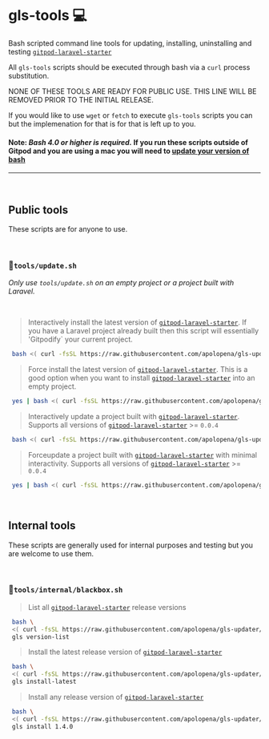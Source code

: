 # gls-tools  💻
Bash scripted command line tools for updating, installing, uninstalling and testing [`gitpod-laravel-starter`](https://github.com/apolopena/gitpod-laravel-starter)

All `gls-tools` scripts should be executed through bash via a `curl` process substitution.

NONE OF THESE TOOLS ARE READY FOR PUBLIC USE. THIS LINE WILL BE REMOVED PRIOR TO THE INITIAL RELEASE.

If you would like to use `wget` or `fetch` to execute `gls-tools` scripts you can but the implemenation for that is for that is left up to you.
#### Note: _Bash 4.0 or higher is required._ If you run these scripts outside of Gitpod and you are using a mac you will need to [update your version of bash](https://clubmate.fi/upgrade-to-bash-4-in-mac-os-x)
<hr>

<br />

## Public tools
These scripts are for anyone to use. 

<br />

### 📜`tools/update.sh`
_Only use `tools/update.sh` on an empty project or a project built with Laravel._

<br />

> Interactively install the latest version of [`gitpod-laravel-starter`](https://github.com/apolopena/gitpod-laravel-starter). If you have a Laravel project already built then this script will essentially 'Gitpodify` your current project.
```bash
 bash <( curl -fsSL https://raw.githubusercontent.com/apolopena/gls-updater/main/tools/install.sh ) 
 ```

 > Force install the latest version of [`gitpod-laravel-starter`](https://github.com/apolopena/gitpod-laravel-starter). This is a good option when you want to install [`gitpod-laravel-starter`](https://github.com/apolopena/gitpod-laravel-starter) into an empty project.
```bash
 yes | bash <( curl -fsSL https://raw.githubusercontent.com/apolopena/gls-updater/main/tools/update.sh ) 
 ```

> Interactively update a project built with [`gitpod-laravel-starter`](https://github.com/apolopena/gitpod-laravel-starter). Supports all versions of [`gitpod-laravel-starter`](https://github.com/apolopena/gitpod-laravel-starter) >= `0.0.4`
```bash
 bash <( curl -fsSL https://raw.githubusercontent.com/apolopena/gls-updater/main/tools/update.sh ) 
 ```

 > Forceupdate a project built with [`gitpod-laravel-starter`](https://github.com/apolopena/gitpod-laravel-starter) with minimal interactivity. Supports all versions of [`gitpod-laravel-starter`](https://github.com/apolopena/gitpod-laravel-starter) >= `0.0.4`
```bash
 yes | bash <( curl -fsSL https://raw.githubusercontent.com/apolopena/gls-updater/main/tools/update.sh ) 
 ```
<br />

## Internal tools
These scripts are generally used for internal purposes and testing but you are welcome to use them.

<br />

### 📜`tools/internal/blackbox.sh`
> List all [`gitpod-laravel-starter`](https://github.com/apolopena/gitpod-laravel-starter) release versions 
```bash
 bash \
 <( curl -fsSL https://raw.githubusercontent.com/apolopena/gls-updater/main/tools/internal/blackbox.sh ) \
 gls version-list
 ```

 > Install the latest release version of [`gitpod-laravel-starter`](https://github.com/apolopena/gitpod-laravel-starter)
```bash
 bash \
 <( curl -fsSL https://raw.githubusercontent.com/apolopena/gls-updater/main/tools/blackbox.sh ) \
 gls install-latest
 ```
> Install any release version of [`gitpod-laravel-starter`](https://github.com/apolopena/gitpod-laravel-starter)
```bash
 bash \
 <( curl -fsSL https://raw.githubusercontent.com/apolopena/gls-updater/main/tools/blackbox.sh ) \
 gls install 1.4.0
 ```